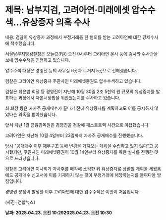# **제목: 남부지검, 고려아연·미래에셋 압수수색…유상증자 의혹 수사**

  내용: 검찰이 유상증자 과정에서 부정거래를 한 혐의를 받는 고려아연에 대한 강제수사에 착수했습니다.

서울남부지방검찰청은 오늘(23일) 오전 9시부터 고려아연 본사 등에 검사와 수사관을 보내 압수수색을 진행하고 있습니다.

압수수색 대상은 경영진 등의 사무실 6곳과 주거지 5곳으로 전해졌습니다.

검찰은 고려아연 유상증자 주관사인 미래에셋증권도 압수수색하고 있습니다.

검찰은 최윤범 회장 등 경영진이 지난해 10월 30일 2조 5천억 원 규모의 유상증자를 발표하는 과정에서 자본시장법을 위반했는지를 수사하고 있습니다.

최 회장 등은 자사주 공개매수가 끝나기 전에 유상증자를 계획하고도 이를 공시하지 않았다는 의혹을 받아왔습니다.

앞서 지난 1월 금융감독원은 경영진을 검찰에 패스트트랙 사건으로 이첩했습니다.

고려아연은 지난해 10월 4일부터 23일까지 자사주 공개매수를 진행했습니다.

당시 "공개매수 이후 재무구조 등에 변경을 가져오는 계획을 수립하고 있지 않다"고 공시했지만, 주관사인 미래에셋증권이 10월 14일부터 유상증자를 위한 실사를 진행한 것으로 드러났습니다.

검찰은 고려아연 이사회가 자사주를 매각해 소각한 뒤 유상증자로 상환할 계획을 세웠음에도 공개매수 신고서에 이를 기재하지 않는 것이 부정거래에 해당하는지를 들여다볼 방침입니다.

경영권 분쟁이 발생한 이후 고려아연에 대한 압수수색은 이번이 처음입니다.

(사진=연합뉴스)

  **날짜: 2025.04.23. 오전 10:292025.04.23. 오전 10:30**